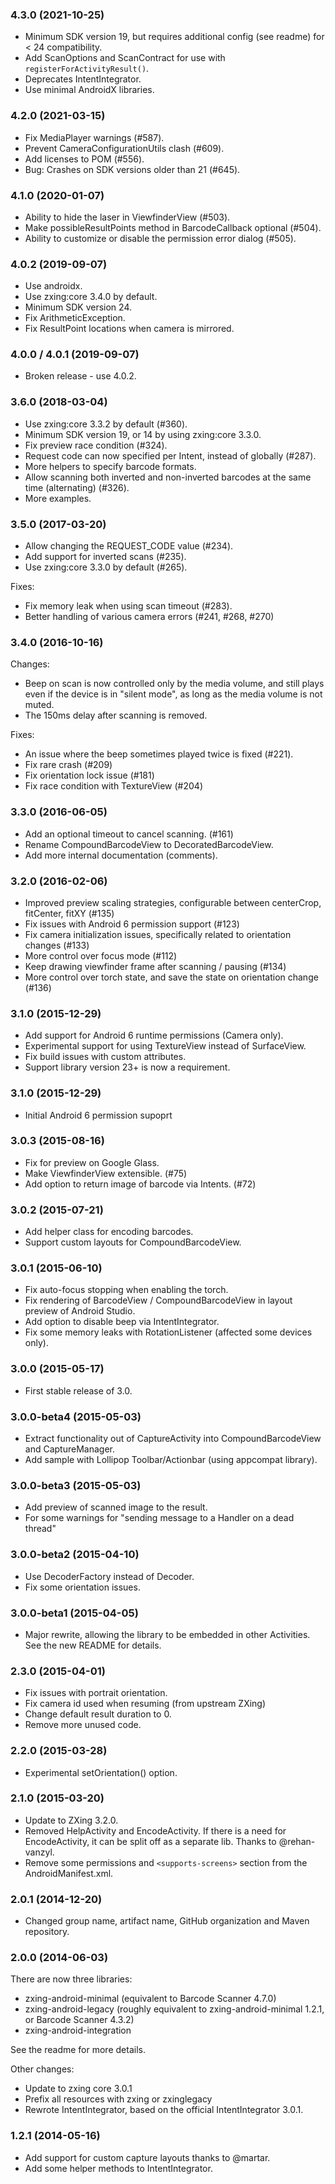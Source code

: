 ### 4.3.0 (2021-10-25)

* Minimum SDK version 19, but requires additional config (see readme) for < 24 compatibility.
* Add ScanOptions and ScanContract for use with `registerForActivityResult()`.
* Deprecates IntentIntegrator.
* Use minimal AndroidX libraries.

### 4.2.0 (2021-03-15)

* Fix MediaPlayer warnings (#587).
* Prevent CameraConfigurationUtils clash (#609).
* Add licenses to POM (#556).
* Bug: Crashes on SDK versions older than 21 (#645).

### 4.1.0 (2020-01-07)

* Ability to hide the laser in ViewfinderView (#503).
* Make possibleResultPoints method in BarcodeCallback optional (#504).
* Ability to customize or disable the permission error dialog (#505).

### 4.0.2 (2019-09-07)

* Use androidx.
* Use zxing:core 3.4.0 by default.
* Minimum SDK version 24.
* Fix ArithmeticException.
* Fix ResultPoint locations when camera is mirrored.

### 4.0.0 / 4.0.1 (2019-09-07)

* Broken release - use 4.0.2.

### 3.6.0 (2018-03-04)

* Use zxing:core 3.3.2 by default (#360).
* Minimum SDK version 19, or 14 by using zxing:core 3.3.0.
* Fix preview race condition (#324).
* Request code can now specified per Intent, instead of globally (#287).
* More helpers to specify barcode formats.
* Allow scanning both inverted and non-inverted barcodes at the same time (alternating) (#326).
* More examples.

### 3.5.0 (2017-03-20)

* Allow changing the REQUEST_CODE value (#234).
* Add support for inverted scans (#235).
* Use zxing:core 3.3.0 by default (#265).

Fixes:

* Fix memory leak when using scan timeout (#283).
* Better handling of various camera errors (#241, #268, #270)

### 3.4.0 (2016-10-16)

Changes:

* Beep on scan is now controlled only by the media volume, and still plays
  even if the device is in "silent mode", as long as the media volume is not muted.
* The 150ms delay after scanning is removed.

Fixes:

* An issue where the beep sometimes played twice is fixed (#221).
* Fix rare crash (#209)
* Fix orientation lock issue (#181)
* Fix race condition with TextureView (#204)


### 3.3.0 (2016-06-05)

* Add an optional timeout to cancel scanning. (#161)
* Rename CompoundBarcodeView to DecoratedBarcodeView.
* Add more internal documentation (comments).

### 3.2.0 (2016-02-06)

* Improved preview scaling strategies, configurable between centerCrop, fitCenter, fitXY (#135)
* Fix issues with Android 6 permission support (#123)
* Fix camera initialization issues, specifically related to orientation changes (#133)
* More control over focus mode (#112)
* Keep drawing viewfinder frame after scanning / pausing (#134)
* More control over torch state, and save the state on orientation change (#136)

### 3.1.0 (2015-12-29)

* Add support for Android 6 runtime permissions (Camera only).
* Experimental support for using TextureView instead of SurfaceView.
* Fix build issues with custom attributes.
* Support library version 23+ is now a requirement.


### 3.1.0 (2015-12-29)

* Initial Android 6 permission supoprt

### 3.0.3 (2015-08-16)

* Fix for preview on Google Glass.
* Make ViewfinderView extensible. (#75)
* Add option to return image of barcode via Intents. (#72)

### 3.0.2 (2015-07-21)

* Add helper class for encoding barcodes.
* Support custom layouts for CompoundBarcodeView.

### 3.0.1 (2015-06-10)

* Fix auto-focus stopping when enabling the torch.
* Fix rendering of BarcodeView / CompoundBarcodeView in layout preview of Android Studio.
* Add option to disable beep via IntentIntegrator.
* Fix some memory leaks with RotationListener (affected some devices only).

### 3.0.0 (2015-05-17)

* First stable release of 3.0.

### 3.0.0-beta4 (2015-05-03)

* Extract functionality out of CaptureActivity into CompoundBarcodeView and CaptureManager.
* Add sample with Lollipop Toolbar/Actionbar (using appcompat library).

### 3.0.0-beta3 (2015-05-03)

* Add preview of scanned image to the result.
* For some warnings for "sending message to a Handler on a dead thread"

### 3.0.0-beta2 (2015-04-10)

* Use DecoderFactory instead of Decoder.
* Fix some orientation issues.

### 3.0.0-beta1 (2015-04-05)

* Major rewrite, allowing the library to be embedded in other Activities. See the new README for
  details.

### 2.3.0 (2015-04-01)

* Fix issues with portrait orientation.
* Fix camera id used when resuming (from upstream ZXing)
* Change default result duration to 0.
* Remove more unused code.

### 2.2.0 (2015-03-28)

* Experimental setOrientation() option.

### 2.1.0 (2015-03-20)

* Update to ZXing 3.2.0.
* Removed HelpActivity and EncodeActivity. If there is a need for EncodeActivity, it can be split
  off as a separate lib. Thanks to @rehan-vanzyl.
* Remove some permissions and `<supports-screens>` section from the AndroidManifest.xml.

### 2.0.1 (2014-12-20)

* Changed group name, artifact name, GitHub organization and Maven repository.

### 2.0.0 (2014-06-03)

There are now three libraries:
* zxing-android-minimal (equivalent to Barcode Scanner 4.7.0)
* zxing-android-legacy (roughly equivalent to zxing-android-minimal 1.2.1, or Barcode Scanner 4.3.2)
* zxing-android-integration

See the readme for more details.

Other changes:
* Update to zxing core 3.0.1
* Prefix all resources with zxing or zxinglegacy
* Rewrote IntentIntegrator, based on the official IntentIntegrator 3.0.1.


### 1.2.1 (2014-05-16)

* Add support for custom capture layouts thanks to @martar.
* Add some helper methods to IntentIntegrator.
